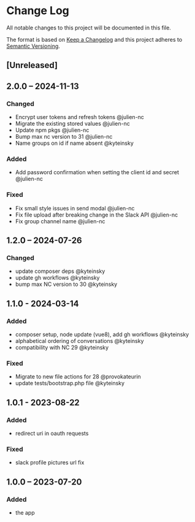 # Change Log
All notable changes to this project will be documented in this file.

The format is based on [Keep a Changelog](http://keepachangelog.com/)
and this project adheres to [Semantic Versioning](http://semver.org/).

## [Unreleased]

## 2.0.0 – 2024-11-13

### Changed
* Encrypt user tokens and refresh tokens @julien-nc
* Migrate the existing stored values @julien-nc
* Update npm pkgs @julien-nc
* Bump max nc version to 31 @julien-nc
* Name groups on id if name absent @kyteinsky

### Added
* Add password confirmation when setting the client id and secret @julien-nc

### Fixed
* Fix small style issues in send modal @julien-nc
* Fix file upload after breaking change in the Slack API @julien-nc
* Fix group channel name @julien-nc


## 1.2.0 – 2024-07-26

### Changed
* update composer deps @kyteinsky
* update gh workflows @kyteinsky
* bump max NC version to 30 @kyteinsky


## 1.1.0 - 2024-03-14

### Added

* composer setup, node update (vue8), add gh workflows @kyteinsky
* alphabetical ordering of conversations @kyteinsky
* compatibility with NC 29 @kyteinsky

### Fixed

* Migrate to new file actions for 28 @provokateurin
* update tests/bootstrap.php file @kyteinsky


## 1.0.1 - 2023-08-22

### Added

* redirect uri in oauth requests

### Fixed

* slack profile pictures url fix


## 1.0.0 – 2023-07-20

### Added

* the app
